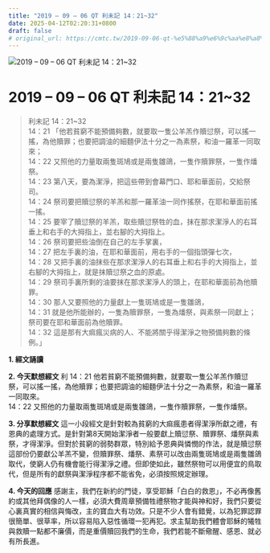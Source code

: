 ```yaml
---
title: "2019 – 09 – 06 QT 利未記 14：21~32"
date: 2025-04-12T02:20:31+0800
draft: false
# original_url: https://cmtc.tw/2019-09-06-qt-%e5%88%a9%e6%9c%aa%e8%a8%98-14%ef%bc%9a2132
---
```


![2019 – 09 – 06 QT 利未記 14：21\~32](/images/qt.jpg   "2019 – 09 – 06 QT 利未記 14：21\~32")

# 2019 – 09 – 06 QT 利未記 14：21\~32

> 利未記 14：21\~32  
> 14：21 「他若貧窮不能預備夠數，就要取一隻公羊羔作贖愆祭，可以搖一搖，為他贖罪；也要把調油的細麵伊法十分之一為素祭，和油一羅革一同取來；  
> 14：22 又照他的力量取兩隻斑鳩或是兩隻雛鴿，一隻作贖罪祭，一隻作燔祭。  
> 14：23 第八天，要為潔淨，把這些帶到會幕門口、耶和華面前，交給祭司。  
> 14：24 祭司要把贖愆祭的羊羔和那一羅革油一同作搖祭，在耶和華面前搖一搖。  
> 14：25 要宰了贖愆祭的羊羔，取些贖愆祭牲的血，抹在那求潔淨人的右耳垂上和右手的大拇指上，並右腳的大拇指上。  
> 14：26 祭司要把些油倒在自己的左手掌裏，  
> 14：27 把左手裏的油，在耶和華面前，用右手的一個指頭彈七次，  
> 14：28 又把手裏的油抹些在那求潔淨人的右耳垂上和右手的大拇指上，並右腳的大拇指上，就是抹贖愆祭之血的原處。  
> 14：29 祭司手裏所剩的油要抹在那求潔淨人的頭上，在耶和華面前為他贖罪。  
> 14：30 那人又要照他的力量獻上一隻斑鳩或是一隻雛鴿，  
> 14：31 就是他所能辦的，一隻為贖罪祭，一隻為燔祭，與素祭一同獻上；祭司要在耶和華面前為他贖罪。  
> 14：32 這是那有大痲瘋災病的人、不能將關乎得潔淨之物預備夠數的條例。」

**1. 經文誦讀**

**2.  今天默想經文**
利 14：21 他若貧窮不能預備夠數，就要取一隻公羊羔作贖愆祭，可以搖一搖，為他贖罪；也要把調油的細麵伊法十分之一為素祭，和油一羅革一同取來。  
14：22 又照他的力量取兩隻斑鳩或是兩隻雛鴿，一隻作贖罪祭，一隻作燔祭。

**3. 分享默想經文**
這一小段經文是針對較為貧窮的大痲瘋患者得潔淨所獻之禮，有恩典的處理方式。是針對第8天開始潔淨者一般要獻上贖愆祭、贖罪祭、燔祭與素祭，才得潔淨。但對於貧窮的弱勢群眾，特別給予恩典與憐憫的作法，就是贖愆祭這部份仍要獻公羊羔不變，但贖罪祭、燔祭、素祭可以改由兩隻斑鳩或是兩隻雛鴿取代，使窮人仍有機會能行得潔淨之禮。但即使如此，雖然祭物可以用便宜的鳥取代，但是所有的獻祭與潔淨程序都不能省免，必須按照規定辦理。

**4. 今天的回應**
感謝主，我們在新約的門徒，享受耶穌「白白的救恩」，不必再像舊約或其他拜偶像的人一樣，必須大費周章預備牲禮祭物才能與神和好，我們只要從心裏真實的相信與悔改，主的寶血大有功效。只是不少人會有錯覺，以為犯罪認罪很簡單、很草率，所以容易陷入惡性循環一犯再犯。求主幫助我們體會耶穌的犧牲與救贖一點都不廉價，而是重價贖回我們的生命，我們若能不斷儆醒、感恩、就必有所長進。
